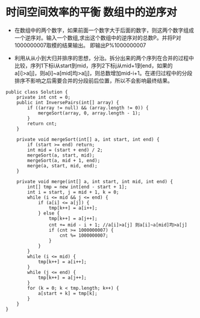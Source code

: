 # 时间空间效率的平衡 数组中的逆序对

* 在数组中的两个数字，如果前面一个数字大于后面的数字，则这两个数字组成一个逆序对。输入一个数组,求出这个数组中的逆序对的总数P。并将P对1000000007取模的结果输出。 即输出P%1000000007

* 利用从从小到大归并排序的思想，分治。拆分出来的两个序列在合并的过程中比较，序列1下标i从start到mid，序列2下标j从mid+1到end，如果的a[i]>a[j]，则a[i]~a[mid]均>a[j]，则总数增加mid-i+1。在递归过程中的分段排序不影响之后需要合并的分段前后位置，所以不会影响最终结果。

```
public class Solution {
    private int cnt = 0;
    public int InversePairs(int[] array) {
        if ((array != null) && (array.length != 0)) {
            mergeSort(array, 0, array.length - 1);
        }
        return cnt;
    }
    
    private void mergeSort(int[] a, int start, int end) {
        if (start >= end) return;
        int mid = (start + end) / 2;
        mergeSort(a, start, mid);
        mergeSort(a, mid + 1, end);
        merge(a, start, mid, end);
    }
    
    private void merge(int[] a, int start, int mid, int end) {
        int[] tmp = new int[end - start + 1];
        int i = start, j = mid + 1, k = 0;
        while (i <= mid && j <= end) {
            if (a[i] <= a[j]) {
                tmp[k++] = a[i++];
            } else {
                tmp[k++] = a[j++];
                cnt += mid - i + 1; //a[i]>a[j] 则a[i]~a[mid]均>a[j]
                if (cnt >= 1000000007) {
                    cnt %= 1000000007;
                }
            }
        }
        while (i <= mid) {
            tmp[k++] = a[i++];
        }
        while (j <= end) {
            tmp[k++] = a[j++];
        }
        for (k = 0; k < tmp.length; k++) {
            a[start + k] = tmp[k];
        }
    }
}
```